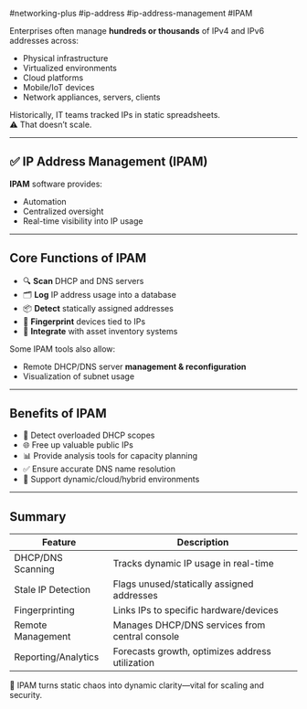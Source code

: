 #networking-plus #ip-address #ip-address-management #IPAM 

Enterprises often manage **hundreds or thousands** of IPv4 and IPv6 addresses across:
- Physical infrastructure
- Virtualized environments
- Cloud platforms
- Mobile/IoT devices
- Network appliances, servers, clients

Historically, IT teams tracked IPs in static spreadsheets.  
⚠️ That doesn’t scale.

---

## ✅ IP Address Management (IPAM)

**IPAM** software provides:
- Automation
- Centralized oversight
- Real-time visibility into IP usage

---

## Core Functions of IPAM

- 🔍 **Scan** DHCP and DNS servers
- 🗂️ **Log** IP address usage into a database
- 📦 **Detect** statically assigned addresses
- 🧠 **Fingerprint** devices tied to IPs
- 🧰 **Integrate** with asset inventory systems

Some IPAM tools also allow:
- Remote DHCP/DNS server **management & reconfiguration**
- Visualization of subnet usage

---

## Benefits of IPAM

- 🔧 Detect overloaded DHCP scopes
- 🌐 Free up valuable public IPs
- 📊 Provide analysis tools for capacity planning
- ✅ Ensure accurate DNS name resolution
- 🧱 Support dynamic/cloud/hybrid environments

---

## Summary

| Feature                  | Description                                           |
|--------------------------|-------------------------------------------------------|
| DHCP/DNS Scanning        | Tracks dynamic IP usage in real-time                 |
| Stale IP Detection       | Flags unused/statically assigned addresses           |
| Fingerprinting           | Links IPs to specific hardware/devices               |
| Remote Management        | Manages DHCP/DNS services from central console       |
| Reporting/Analytics      | Forecasts growth, optimizes address utilization      |
🧠 IPAM turns static chaos into dynamic clarity—vital for scaling and security.